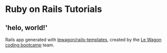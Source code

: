 # Ruby on Rails Tutorials
## 'helo, world!'

Rails app generated with [lewagon/rails-templates](https://github.com/lewagon/rails-templates), created by the [Le Wagon coding bootcamp](https://www.lewagon.com) team.
